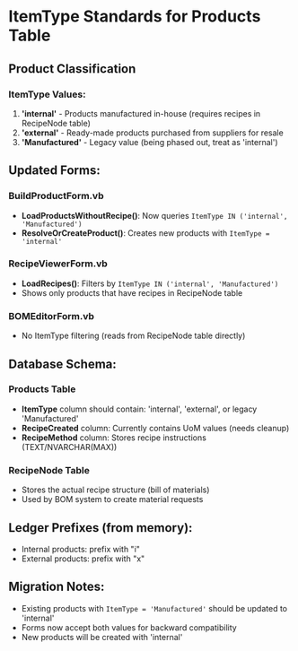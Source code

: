 # ItemType Standards for Products Table

## Product Classification

### ItemType Values:
1. **'internal'** - Products manufactured in-house (requires recipes in RecipeNode table)
2. **'external'** - Ready-made products purchased from suppliers for resale
3. **'Manufactured'** - Legacy value (being phased out, treat as 'internal')

## Updated Forms:

### BuildProductForm.vb
- **LoadProductsWithoutRecipe()**: Now queries `ItemType IN ('internal', 'Manufactured')`
- **ResolveOrCreateProduct()**: Creates new products with `ItemType = 'internal'`

### RecipeViewerForm.vb
- **LoadRecipes()**: Filters by `ItemType IN ('internal', 'Manufactured')`
- Shows only products that have recipes in RecipeNode table

### BOMEditorForm.vb
- No ItemType filtering (reads from RecipeNode table directly)

## Database Schema:

### Products Table
- **ItemType** column should contain: 'internal', 'external', or legacy 'Manufactured'
- **RecipeCreated** column: Currently contains UoM values (needs cleanup)
- **RecipeMethod** column: Stores recipe instructions (TEXT/NVARCHAR(MAX))

### RecipeNode Table
- Stores the actual recipe structure (bill of materials)
- Used by BOM system to create material requests

## Ledger Prefixes (from memory):
- Internal products: prefix with "i"
- External products: prefix with "x"

## Migration Notes:
- Existing products with `ItemType = 'Manufactured'` should be updated to 'internal'
- Forms now accept both values for backward compatibility
- New products will be created with 'internal'
